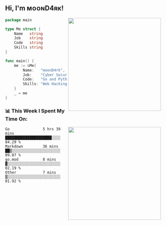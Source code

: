 <h2> Hi, I'm ᴍᴏᴏɴD4ʀᴋ!</h2>
<img align='right' src="https://github-readme-stats.vercel.app/api?username=moond4rk&show_icons=true&theme=radical" width="300">


```go
package main

type Me struct {
	Name   string
	Job    string
	Code   string
	Skills string
}

func main() {
	me := &Me{
		Name:   "moonD4rk",
		Job:    "Cyber Security Engineer",
		Code:   "Go and Python and Others",
		Skills: "Web Hacking ^o^",
	}
	_ = me
}
```



<h3>📊 This Week I Spent My Time On:</h3>
<img align='right' src="https://spotify-github-profile.vercel.app/api/view?uid=zbgk3g7ojwjwrwrleo6u8mhub&cover_image=true&theme=novatorem" width="300">

<!--START_SECTION:waka-->

```text
Go               5 hrs 39 mins   █████████████████████░░░░   84.29 %
Markdown         36 mins         ██▒░░░░░░░░░░░░░░░░░░░░░░   09.07 %
go.mod           8 mins          ▓░░░░░░░░░░░░░░░░░░░░░░░░   02.19 %
Other            7 mins          ▒░░░░░░░░░░░░░░░░░░░░░░░░   01.92 %
```

<!--END_SECTION:waka-->

